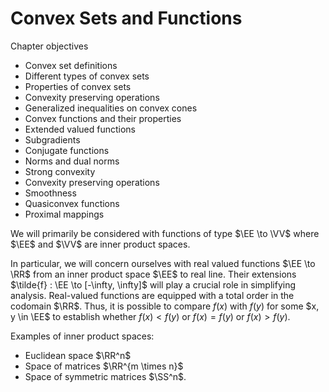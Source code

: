 # Convex Sets and Functions


Chapter objectives

* Convex set definitions
* Different types of convex sets
* Properties of convex sets
* Convexity preserving operations
* Generalized inequalities on convex cones
* Convex functions and their properties
* Extended valued functions
* Subgradients
* Conjugate functions
* Norms and dual norms
* Strong convexity
* Convexity preserving operations
* Smoothness
* Quasiconvex functions
* Proximal mappings

We will primarily be considered with functions 
of type $\EE \to \VV$ where $\EE$ and $\VV$ are
inner product spaces.

In particular, we will concern ourselves with 
real valued functions $\EE \to \RR$ from an 
inner product space $\EE$ to real line. 
Their extensions $\tilde{f} : \EE \to [-\infty, \infty]$
will play a crucial role in simplifying analysis.
Real-valued functions are equipped with a total order in the codomain
$\RR$. Thus, it is possible to compare $f(x)$ with $f(y)$
for some $x, y \in \EE$ to establish whether 
$f(x) < f(y)$ or $f(x) = f(y)$ or $f(x) > f(y)$.

Examples of inner product spaces:

- Euclidean space $\RR^n$
- Space of matrices $\RR^{m \times n}$
- Space of symmetric matrices $\SS^n$.

